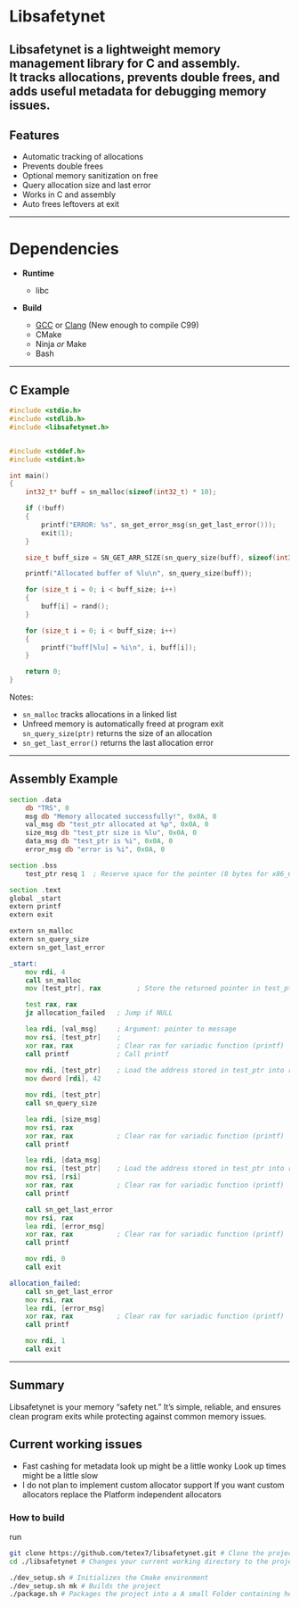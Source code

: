 # Libsafetynet

**Libsafetynet** is a lightweight memory management library for C and assembly.  
It tracks allocations, prevents double frees, and adds useful metadata for debugging memory issues.
---

## Features

- Automatic tracking of allocations
- Prevents double frees
- Optional memory sanitization on free
- Query allocation size and last error
- Works in C and assembly
- Auto frees leftovers at exit 

---
# Dependencies
- **Runtime**
  - libc

- **Build**
  - [GCC](https://gcc.gnu.org/) or [Clang](https://clang.llvm.org/) (New enough to compile C99)
  - CMake
  - Ninja *or* Make
  - Bash

---
## C Example

```c
#include <stdio.h>
#include <stdlib.h>
#include <libsafetynet.h>


#include <stddef.h>
#include <stdint.h>

int main()
{
    int32_t* buff = sn_malloc(sizeof(int32_t) * 10);

    if (!buff)
    {
        printf("ERROR: %s", sn_get_error_msg(sn_get_last_error()));
        exit(1);
    }

    size_t buff_size = SN_GET_ARR_SIZE(sn_query_size(buff), sizeof(int32_t));

    printf("Allocated buffer of %lu\n", sn_query_size(buff));

    for (size_t i = 0; i < buff_size; i++)
    {
        buff[i] = rand();
    }

    for (size_t i = 0; i < buff_size; i++)
    {
        printf("buff[%lu] = %i\n", i, buff[i]);
    }

    return 0;
}
```
Notes:
* `sn_malloc` tracks allocations in a linked list
* Unfreed memory is automatically freed at program exit `sn_query_size(ptr)` returns the size of an allocation
* `sn_get_last_error()` returns the last allocation error

--- 
## Assembly Example
```asm
section .data
    db "TRS", 0
    msg db "Memory allocated successfully!", 0x0A, 0
    val_msg db "test_ptr allocated at %p", 0x0A, 0
    size_msg db "test_ptr size is %lu", 0x0A, 0
    data_msg db "test_ptr is %i", 0x0A, 0
    error_msg db "error is %i", 0x0A, 0

section .bss
    test_ptr resq 1  ; Reserve space for the pointer (8 bytes for x86_64)

section .text
global _start
extern printf
extern exit

extern sn_malloc
extern sn_query_size
extern sn_get_last_error

_start:
    mov rdi, 4
    call sn_malloc
    mov [test_ptr], rax         ; Store the returned pointer in test_ptr

    test rax, rax
    jz allocation_failed   ; Jump if NULL

    lea rdi, [val_msg]     ; Argument: pointer to message
    mov rsi, [test_ptr]    ; 
    xor rax, rax           ; Clear rax for variadic function (printf)
    call printf            ; Call printf
    
    mov rdi, [test_ptr]    ; Load the address stored in test_ptr into rdi
    mov dword [rdi], 42

    mov rdi, [test_ptr]
    call sn_query_size

    lea rdi, [size_msg]
    mov rsi, rax
    xor rax, rax           ; Clear rax for variadic function (printf)
    call printf

    lea rdi, [data_msg]
    mov rsi, [test_ptr]    ; Load the address stored in test_ptr into rdi
    mov rsi, [rsi]
    xor rax, rax           ; Clear rax for variadic function (printf)
    call printf

    call sn_get_last_error
    mov rsi, rax
    lea rdi, [error_msg]
    xor rax, rax           ; Clear rax for variadic function (printf)
    call printf

    mov rdi, 0
    call exit

allocation_failed:
    call sn_get_last_error
    mov rsi, rax
    lea rdi, [error_msg]
    xor rax, rax           ; Clear rax for variadic function (printf)
    call printf

    mov rdi, 1
    call exit
```
---
## Summary

Libsafetynet is your memory “safety net.” It’s simple, reliable, and ensures clean program exits while protecting against common memory issues.
    
## Current working issues
* Fast cashing for metadata look up might be a little wonky 
  Look up times might be a little slow
* I do not plan to implement custom allocator support If you want custom allocators replace the Platform independent allocators 

### How to build
run
```bash
git clone https://github.com/tetex7/libsafetynet.git # Clone the project to your local machine
cd ./libsafetynet # Changes your current working directory to the project

./dev_setup.sh # Initializes the Cmake environment
./dev_setup.sh mk # Builds the project
./package.sh # Packages the project into a A small Folder containing headers and a library
```
